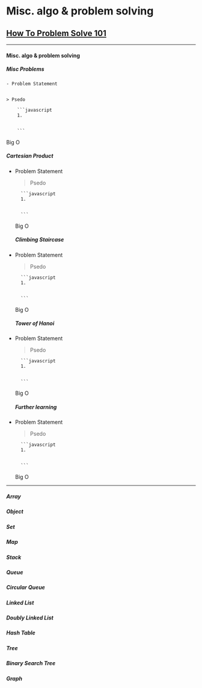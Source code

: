 # Misc. algo & problem solving


## [How To Problem Solve 101](https://www.freecodecamp.org/news/how-to-solve-coding-problems/)


    

   ---

  
 #### Misc. algo & problem solving
   ##### Misc Problems
    - Problem Statement
    
    
    > Psedo
    
        ```javascript
        1.
        
        
        ```
   Big O

   ##### Cartesian Product
- Problem Statement
    
    
    > Psedo
    
        ```javascript
        1.
        
        
        ```
   Big O


   ##### Climbing Staircase
- Problem Statement
    
    
    > Psedo
    
        ```javascript
        1.
        
        
        ```
   Big O


   ##### Tower of Hanoi
- Problem Statement
    
    
    > Psedo
    
        ```javascript
        1.
        
        
        ```
   Big O


   ##### Further learning
- Problem Statement
    
    
    > Psedo
    
        ```javascript
        1.
        
        
        ```
   Big O

---

   ##### Array

   ##### Object

   ##### Set

   ##### Map

   ##### Stack

   ##### Queue

   ##### Circular Queue

   ##### Linked List

   ##### Doubly Linked List

   ##### Hash Table

   ##### Tree

   ##### Binary Search Tree

   ##### Graph
